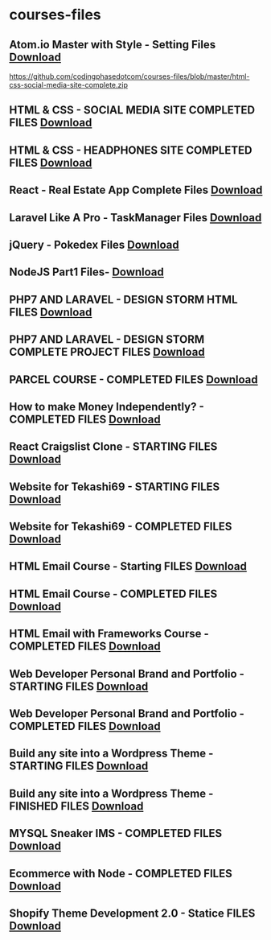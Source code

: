 # courses-files
## Atom.io Master with Style - Setting Files [Download](https://github.com/codingphasedotcom/atom-settings)
https://github.com/codingphasedotcom/courses-files/blob/master/html-css-social-media-site-complete.zip

## HTML & CSS - SOCIAL MEDIA SITE COMPLETED FILES [Download](https://github.com/codingphasedotcom/courses-files/blob/master/html-css-social-media-site-complete.zip)

## HTML & CSS - HEADPHONES SITE COMPLETED FILES [Download](https://github.com/codingphasedotcom/courses-files/blob/master/headphones-page.zip)


## React - Real Estate App Complete Files [Download](https://github.com/codingphasedotcom/courses-files/blob/master/react-real-estate.zip)


## Laravel Like A Pro - TaskManager Files [Download](https://github.com/codingphasedotcom/courses-files/blob/master/todo-app-html.zip)


## jQuery - Pokedex Files [Download](https://github.com/codingphasedotcom/courses-files/blob/master/jquery-Pokedex.zip)

## NodeJS Part1 Files- [Download](https://github.com/codingphasedotcom/courses-files/blob/master/nodejs%20part%201.zip)


## PHP7 AND LARAVEL - DESIGN STORM HTML FILES [Download](https://github.com/codingphasedotcom/courses-files/blob/master/Laravel-HTMLFILES.zip)
## PHP7 AND LARAVEL - DESIGN STORM COMPLETE PROJECT FILES [Download](https://github.com/codingphasedotcom/courses-files/blob/master/designstorm.zip)


## PARCEL COURSE - COMPLETED FILES [Download](https://github.com/codingphasedotcom/courses-files/blob/master/parcel-intro.zip)


## How to make Money Independently? - COMPLETED FILES [Download](https://github.com/codingphasedotcom/courses-files/blob/master/crypto-profits.zip)


## React Craigslist Clone - STARTING FILES [Download](https://github.com/codingphasedotcom/courses-files/blob/master/craigslist.zip)

## Website for Tekashi69 - STARTING FILES [Download](https://github.com/codingphasedotcom/courses-files/blob/master/69files.zip)

## Website for Tekashi69 - COMPLETED FILES [Download](https://github.com/codingphasedotcom/courses-files/blob/master/tekashi69-completefiles.zip)

## HTML Email Course - Starting FILES [Download](https://github.com/codingphasedotcom/courses-files/blob/master/email-course-starting-files.zip)

## HTML Email Course - COMPLETED FILES [Download](https://github.com/codingphasedotcom/courses-files/blob/master/email-course-final-files.zip)

## HTML Email with Frameworks Course - COMPLETED FILES [Download](https://github.com/codingphasedotcom/courses-files/blob/master/frame-email.zip)


## Web Developer Personal Brand and Portfolio - STARTING FILES [Download](https://github.com/codingphasedotcom/courses-files/blob/master/web-developer-personal-brand-and-portfolio.zip)

## Web Developer Personal Brand and Portfolio - COMPLETED FILES [Download](https://github.com/codingphasedotcom/courses-files/blob/master/branding-portfolio-finished.zip)


## Build any site into a Wordpress Theme - STARTING FILES [Download](https://github.com/codingphasedotcom/courses-files/blob/master/wordpress-theme-start.zip)

## Build any site into a Wordpress Theme - FINISHED FILES [Download](https://github.com/codingphasedotcom/courses-files/blob/master/myportfolio.zip)

## MYSQL Sneaker IMS - COMPLETED FILES [Download](https://github.com/codingphasedotcom/mysql-ims-complete-files)

## Ecommerce with Node - COMPLETED FILES [Download](https://github.com/codingphasedotcom/Ecommerce-Course-Files)

## Shopify Theme Development 2.0 - Statice FILES [Download](https://github.com/codingphasedotcom/courses-files/blob/master/shopify-static.zip)


